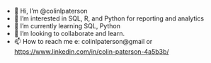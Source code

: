 - 👋 Hi, I’m @colinlpaterson
- 👀 I’m interested in SQL, R, and Python for reporting and analytics
- 🌱 I’m currently learning SQL, Python
- 💞️ I’m looking to collaborate and learn.
- 📫 How to reach me e: colinlpaterson@gmail or https://www.linkedin.com/in/colin-paterson-4a5b3b/

<!---
colinlpaterson/colinlpaterson is a ✨ special ✨ repository because its `README.md` (this file) appears on your GitHub profile.
You can click the Preview link to take a look at your changes.
--->
